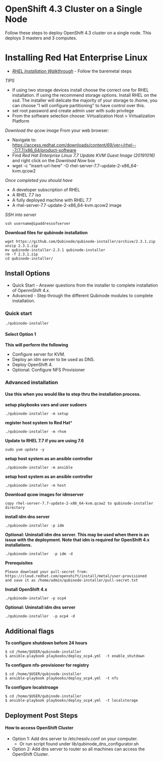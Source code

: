 # OpenShift 4.3 Cluster on a Single Node

Follow these steps to deploy OpenShift 4.3 cluster on a single node.
This deploys 3 masters and 3 computes.

# Installing Red Hat Enterprise Linux
* *[RHEL Installation Walkthrough](https://developers.redhat.com/products/rhel/hello-world#fndtn-rhel)* - Follow the baremetal steps

_TIPS_
* If using two storage devices install choose the correct one for RHEL installation. If using the recommend storage options. Install RHEL on the ssd. The installer will delicate the majority of your storage to /home, you can choose "I will configure partitioning" to have control over this.
* set root password and create admin user with sudo privilege
* From the software selection choose: Virtualization Host > Virtualization Platform

*Download the qcow image*
From your web browser:
- Navigate to: https://access.redhat.com/downloads/content/69/ver=/rhel---7/7.7/x86_64/product-software
- Find *Red Hat Enterprise Linux 7.7 Update KVM Guest Image (20191016)* and right click on the *Download Now* box
-  wget -c "insert-url-here" -O rhel-server-7.7-update-2-x86_64-kvm.qcow2

*Once completed you should have*
* A developer subscription of RHEL
* A RHEL 7.7 iso
* A fully deployed machine with RHEL 7.7
* A rhel-server-7.7-update-2-x86_64-kvm.qcow2 image

*SSH into server*
```
ssh username@ipaddressofserver
```

**Download files for qubinode installation**
```
wget https://github.com/Qubinode/qubinode-installer/archive/2.3.1.zip
unzip 2.3.1.zip
mv qubinode-installer-2.3.1 qubinode-installer
rm -f 2.3.1.zip
cd qubinode-installer/
```

## Install Options  
- Quick Start - Answer questions from the installer to complete installation of OpenmShift 4.x.
- Advanced - Step through the different Qubinode modules to complete installation.

### Quick start
```
./qubinode-installer
```

#### Select Option 1
**This will perform the following**
* Configure server for KVM.
* Deploy an idm server to be used as DNS.
* Deploy OpenShift 4.
* Optional: Configure NFS Provisioner

### Advanced installation
#### Use this when you would like to step thru the installation process.
**setup playbooks vars and user sudoers**  
```
./qubinode-installer -m setup
```

**register host system to Red Hat***  
```
./qubinode-installer -m rhsm
```
**Update to RHEL 7.7 if you are using 7.6**
```
sudo yum update -y
```

**setup host system as an ansible controller**
```
./qubinode-installer -m ansible
```

**setup host system as an ansible controller**
```
./qubinode-installer -m host
```

**Download qcow images for idmserver**
```
copy rhel-server-7.7-update-2-x86_64-kvm.qcow2 to qubinode-installer directory
```

**install idm dns server**
```
./qubinode-installer -p idm
```

**Optional: Uninstall idm dns server. This may be used when there is an issue with the deployment. Note that idm is required for OpenShift 4.x installations.**
```
./qubinode-installer  -p idm -d
```

**Prerequisites**
```
Please download your pull-secret from:
https://cloud.redhat.com/openshift/install/metal/user-provisioned
and save it as /home/admin/qubinode-installer/pull-secret.txt
```

**Install OpenShift 4.x**
```
./qubinode-installer -p ocp4
```

**Optional: Uninstall idm dns server**
```
./qubinode-installer  -p ocp4 -d
```

## Additional flags 
**To configure shutdown before 24 hours**
```
$ cd /home/$USER/qubinode-installer
$ ansible-playbook playbooks/deploy_ocp4.yml  -t enable_shutdown
```

**To configure nfs-provisioner for registry**
```
$ cd /home/$USER/qubinode-installer
$ ansible-playbook playbooks/deploy_ocp4.yml  -t nfs
```

**To configure localstroage**
```
$ cd /home/$USER/qubinode-installer
$ ansible-playbook playbooks/deploy_ocp4.yml  -t localstorage
```

## Deployment Post Steps
#### How to access OpenShift Cluster
* Option 1: Add dns server to /etc/resolv.conf on your computer.
  - Or run script found under lib/qubinode_dns_configurator.sh
* Option 2: Add dns server to router so all machines can access the OpenShift Cluster.

